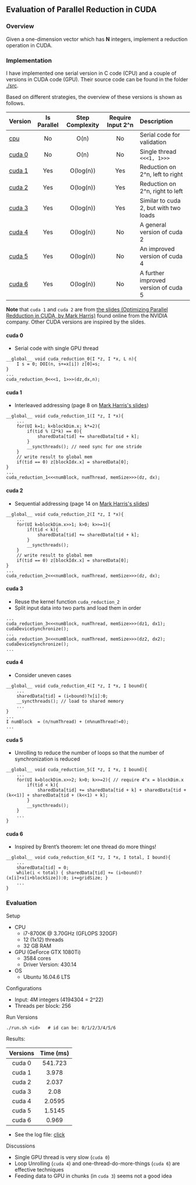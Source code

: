 ## Evaluation of Parallel Reduction in CUDA

### Overview

Given a one-dimension vector which has **N** integers, implement a reduction
operation in CUDA.

### Implementation

I have implemented one serial version in C code (CPU) and a couple of versions in CUDA code (GPU).
Their source code can be found in the folder [./src](./src).

Based on different strategies, the overview of these versions is shown as follows.

| Version         | Is Parallel | Step Complexity | Require Input 2^n | Description                           |
| :-------------- | :---------: | :-------------: | :---------------: | :------------------------------------ | 
| [cpu][cpu0]     |     No      |  O(n)           | No                | Serial code for validation            |
| [cuda 0][cuda0] |     No      |  O(n)           | No                | Single thread `<<<1, 1>>>`            |
| [cuda 1][cuda1] |     Yes     |  O(log(n))      | Yes               | Reduction on 2^n, left to right       |
| [cuda 2][cuda2] |     Yes     |  O(log(n))      | Yes               | Reduction on 2^n, right to left       |
| [cuda 3][cuda3] |     Yes     |  O(log(n))      | Yes               | Similar to cuda 2, but with two loads |
| [cuda 4][cuda4] |     Yes     |  O(log(n))      | No                | A general version of cuda 2           |
| [cuda 5][cuda5] |     Yes     |  O(log(n))      | No                | An improved version of cuda 4         |
| [cuda 6][cuda6] |     Yes     |  O(log(n))      | No                | A further improved version of cuda 5  |

[cpu0]: ./src/main.cu
[cuda0]: ./src/reduction0.cu
[cuda1]: ./src/reduction1.cu
[cuda2]: ./src/reduction2.cu
[cuda3]: ./src/reduction3.cu
[cuda4]: ./src/reduction4.cu
[cuda5]: ./src/reduction5.cu
[cuda6]: ./src/reduction6.cu

**Note** that `cuda 1` and `cuda 2` are from
[the slides (Optimizing Parallel Redduction in CUDA, by Mark Harris)](doc/cuda-reduction.pdf)
found online from the NVIDIA company.  Other CUDA versions are inspired by the slides.

#### cuda 0

- Serial code with single GPU thread

```cuda
__global__ void cuda_reduction_0(I *z, I *x, L n){
    I s = 0; DOI(n, s+=x[i]) z[0]=s;
}
...
cuda_reduction_0<<<1, 1>>>(dz,dx,n);
```

#### cuda 1

- Interleaved addressing (page 8 on [Mark Harris's slides](doc/cuda-reduction.pdf))

```cuda
__global__ void cuda_reduction_1(I *z, I *x){
    ...
    for(UI k=1; k<blockDim.x; k*=2){
        if(tid % (2*k) == 0){
            sharedData[tid] += sharedData[tid + k];
        }
        __syncthreads(); // need sync for one stride
    }
    // write result to global mem
    if(tid == 0) z[blockIdx.x] = sharedData[0];
}
...
cuda_reduction_1<<<numBlock, numThread, memSize>>>(dz, dx);
```

#### cuda 2

- Sequential addressing (page 14 on [Mark Harris's slides](doc/cuda-reduction.pdf))

```cuda
__global__ void cuda_reduction_2(I *z, I *x){
    ...
    for(UI k=blockDim.x>>1; k>0; k>>=1){
        if(tid < k){
            sharedData[tid] += sharedData[tid + k];
        }
        __syncthreads();
    }
    // write result to global mem
    if(tid == 0) z[blockIdx.x] = sharedData[0];
}
...
cuda_reduction_2<<<numBlock, numThread, memSize>>>(dz, dx);
```

#### cuda 3

- Reuse the kernel function `cuda_reduction_2`
- Split input data into two parts and load them in order

```cuda
...
cuda_reduction_3<<<numBlock, numThread, memSize>>>(dz1, dx1);
cudaDeviceSynchronize();
...
cuda_reduction_3<<<numBlock, numThread, memSize>>>(dz2, dx2);
cudaDeviceSynchronize();
...
```

#### cuda 4

- Consider uneven cases

```cuda
__global__ void cuda_reduction_4(I *z, I *x, I bound){
    ...
    sharedData[tid] = (i<bound)?x[i]:0;
    __syncthreads(); // load to shared memory
    ...
}
...
I numBlock  = (n/numThread) + (n%numThread!=0);
...
```

#### cuda 5

- Unrolling to reduce the number of loops so that the number of synchronization is reduced

```cuda
__global__ void cuda_reduction_5(I *z, I *x, I bound){
    ...
    for(UI k=blockDim.x>>2; k>0; k>>=2){ // require 4^x = blockDim.x
        if(tid < k){
            sharedData[tid] += sharedData[tid + k] + sharedData[tid + (k<<1)] + sharedData[tid + (k<<1) + k];
        }
        __syncthreads();
    }
    ...
}
```

#### cuda 6

- Inspired by Brent’s theorem: let one thread do more things!

```cuda
__global__ void cuda_reduction_6(I *z, I *x, I total, I bound){
    ...
    sharedData[tid] = 0;
    while(i < total) { sharedData[tid] += (i<bound)?(x[i]+x[i+blockSize]):0; i+=gridSize; }
    ...
}
```

### Evaluation

Setup

- CPU
    - i7-8700K @ 3.70GHz (GFLOPS 320GF)
    - 12 (1x12) threads
    - 32 GB RAM
- GPU (GeForce GTX 1080Ti)
    - 3584 cores
    - Driver Version: 430.14
- OS
    - Ubuntu 16.04.6 LTS

Configurations

- Input: 4M integers (4194304 = 2^22)
- Threads per block: 256

Run Versions

    ./run.sh <id>   # id can be: 0/1/2/3/4/5/6

Results:

| Versions | Time (ms)  |
| :------: | :--------: |
| cuda 0   | 541.723    |
| cuda 1   | 3.978      |
| cuda 2   | 2.037      |
| cuda 3   | 2.08       |
| cuda 4   | 2.0595     |
| cuda 5   | 1.5145     |
| cuda 6   | 0.969      |

- See the log file: [click](./log1.txt)

Discussions

- Single GPU thread is very slow (`cuda 0`)
- Loop Unrolling (`cuda 4`) and one-thread-do-more-things (`cuda 6`) are effective techniques
- Feeding data to GPU in chunks (in `cuda 3`) seems not a good idea


